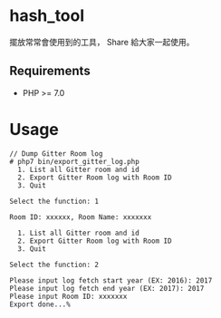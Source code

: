# hash_tool

擺放常常會使用到的工具， Share 給大家一起使用。

## Requirements

- PHP >= 7.0

# Usage

```
// Dump Gitter Room log
# php7 bin/export_gitter_log.php
  1. List all Gitter room and id
  2. Export Gitter Room log with Room ID
  3. Quit

Select the function: 1

Room ID: xxxxxx, Room Name: xxxxxxx

  1. List all Gitter room and id
  2. Export Gitter Room log with Room ID
  3. Quit

Select the function: 2

Please input log fetch start year (EX: 2016): 2017
Please input log fetch end year (EX: 2017): 2017
Please input Room ID: xxxxxxx
Export done...%
```
